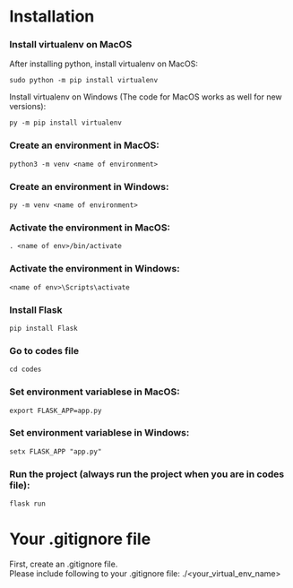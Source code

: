 # Installation <br/>
### Install virtualenv on MacOS <br/>
After installing python, install virtualenv on MacOS: <br />
```
sudo python -m pip install virtualenv
```
Install virtualenv on Windows (The code for MacOS works as well for new versions):
```
py -m pip install virtualenv
```
### Create an environment in MacOS:
```
python3 -m venv <name of environment>
```
### Create an environment in Windows:
```
py -m venv <name of environment>
```
### Activate the environment in MacOS:
```
. <name of env>/bin/activate
```
### Activate the environment in Windows:
```
<name of env>\Scripts\activate
```
### Install Flask 
```
pip install Flask
```
### Go to codes file
```
cd codes
```
### Set environment variablese in MacOS:
```
export FLASK_APP=app.py
```
### Set environment variablese in Windows:
```
setx FLASK_APP "app.py"
```
### Run the project (always run the project when you are in codes file):
```
flask run
```
# Your .gitignore file
First, create an .gitignore file. <br/>
Please include following to your .gitignore file:
./<your_virtual_env_name>

